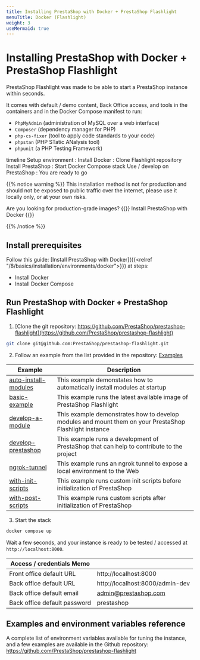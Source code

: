 ```yaml
---
title: Installing PrestaShop with Docker + PrestaShop Flashlight
menuTitle: Docker (Flashlight)
weight: 3
useMermaid: true
---
```


# Installing PrestaShop with Docker + PrestaShop Flashlight

PrestaShop Flashlight was made to be able to start a PrestaShop instance within seconds. 

It comes with default / demo content, Back Office access, and tools in the containers and in the Docker Compose manifest to run: 

- `PhpMyAdmin` (administration of MySQL over a web interface)
- `Composer` (dependency manager for PHP)
- `php-cs-fixer` (tool to apply code standards to your code)
- `phpstan` (PHP STatic ANalysis tool)
- `phpunit` (a PHP Testing Framework)

<div class='mermaid'>
timeline
  Setup environment
    : Install Docker
    : Clone Flashlight repository    
  Install PrestaShop
    : Start Docker Compose stack
  Use / develop on PrestaShop
    : You are ready to go
</div>

{{% notice warning %}}
This installation method is not for production and should not be exposed to public traffic over the internet,
please use it locally only, or at your own risks.

Are you looking for production-grade images? 
{{<cta relref="/8/basics/installation/environments/docker" type="primary">}}
  Install PrestaShop with Docker
{{</cta>}}

{{% /notice %}}

## Install prerequisites

Follow this guide: [Install PrestaShop with Docker]({{<relref "/8/basics/installation/environments/docker">}}) at steps: 

- Install Docker
- Install Docker Compose

## Run PrestaShop with Docker + PrestaShop Flashlight

1. [Clone the git repository: https://github.com/PrestaShop/prestashop-flashlight](https://github.com/PrestaShop/prestashop-flashlight)

```bash
git clone git@github.com:PrestaShop/prestashop-flashlight.git
```

2. Follow an example from the list provided in the repository: [Examples](https://github.com/PrestaShop/prestashop-flashlight/tree/main/examples)

| Example | Description |
| --- | --- |
| [auto-install-modules](https://github.com/PrestaShop/prestashop-flashlight/tree/main/examples/auto-install-modules) | This example demonstates how to automatically install modules at startup |
| [basic-example](https://github.com/PrestaShop/prestashop-flashlight/tree/main/examples/basic-example) | This example runs the latest available image of PrestaShop Flashlight |
| [develop-a-module](https://github.com/PrestaShop/prestashop-flashlight/tree/main/examples/develop-a-module) | This example demonstrates how to develop modules and mount them on your PrestaShop Flashlight instance |
| [develop-prestashop](https://github.com/PrestaShop/prestashop-flashlight/tree/main/examples/develop-prestashop) | This example runs a development of PrestaShop that can help to contribute to the project |
| [ngrok-tunnel](https://github.com/PrestaShop/prestashop-flashlight/tree/main/examples/ngrok-tunnel) | This example runs an ngrok tunnel to expose a local environment to the Web |
| [with-init-scripts](https://github.com/PrestaShop/prestashop-flashlight/tree/main/examples/with-init-scripts) | This example runs custom init scripts before initialization of PrestaShop |
| [with-post-scripts](https://github.com/PrestaShop/prestashop-flashlight/tree/main/examples/with-post-scripts) | This example runs custom scripts after initialization of PrestaShop |

3. Start the stack

```bash
docker compose up
```

Wait a few seconds, and your instance is ready to be tested / accessed at `http://localhost:8000`.

| Access / credentials Memo | |
| --- | --- |
| Front office default URL | http://localhost:8000 |
| Back office default URL | http://localhost:8000/admin-dev |
| Back office default email | admin@prestashop.com |
| Back office default password | prestashop |

## Examples and environment variables reference

A complete list of environment variables available for tuning the instance, and a few examples are available in the Github repository:  https://github.com/PrestaShop/prestashop-flashlight